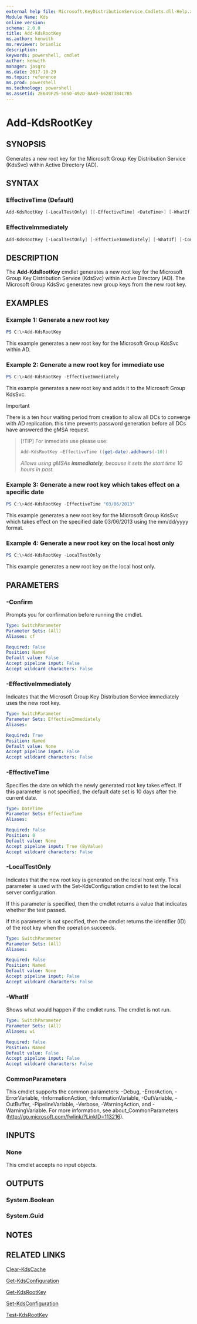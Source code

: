 ```yaml
---
external help file: Microsoft.KeyDistributionService.Cmdlets.dll-Help.xml
Module Name: Kds
online version: 
schema: 2.0.0
title: Add-KdsRootKey
ms.author: kenwith
ms.reviewer: brianlic
description: 
keywords: powershell, cmdlet
author: kenwith
manager: jasgro
ms.date: 2017-10-29
ms.topic: reference
ms.prod: powershell
ms.technology: powershell
ms.assetid: 2E649F25-5050-492D-8A49-662B73B4C7B5
---
```


# Add-KdsRootKey

## SYNOPSIS
Generates a new root key for the Microsoft Group Key Distribution Service (KdsSvc) within Active Directory (AD).

## SYNTAX

### EffectiveTime (Default)
```powershell
Add-KdsRootKey [-LocalTestOnly] [[-EffectiveTime] <DateTime>] [-WhatIf] [-Confirm] [<CommonParameters>]
```

### EffectiveImmediately
```powershell
Add-KdsRootKey [-LocalTestOnly] [-EffectiveImmediately] [-WhatIf] [-Confirm] [<CommonParameters>]
```

## DESCRIPTION
The **Add-KdsRootKey** cmdlet generates a new root key for the Microsoft Group Key Distribution Service (KdsSvc) within Active Directory (AD).
The Microsoft Group KdsSvc generates new group keys from the new root key.

## EXAMPLES

### Example 1: Generate a new root key
```powershell
PS C:\>Add-KdsRootKey
```

This example generates a new root key for the Microsoft Group KdsSvc within AD.

### Example 2: Generate a new root key for immediate use
```powershell
PS C:\>Add-KdsRootKey -EffectiveImmediately
```

This example generates a new root key and adds it to the Microsoft Group KdsSvc.

>[!IMPORTANT]
>There is a ten hour waiting period from creation to allow all DCs to converge with AD replication. this time prevents password generation before all DCs have answered the gMSA request.

>[!TIP] For inmediate use please use:
>```Powershell 
>Add-KdsRootKey –EffectiveTime ((get-date).addhours(-10))  
>``` 
>*Allows using gMSAs **immediately**, because it sets the start time 10 hours in past.*

### Example 3: Generate a new root key which takes effect on a specific date
```powershell
PS C:\>Add-KdsRootKey -EffectiveTime "03/06/2013"
```

This example generates a new root key for the Microsoft Group KdsSvc which takes effect on the specified date 03/06/2013 using the mm/dd/yyyy format.

### Example 4: Generate a new root key on the local host only
```powershell
PS C:\>Add-KdsRootKey -LocalTestOnly
```

This example generates a new root key on the local host only.

## PARAMETERS

### -Confirm
Prompts you for confirmation before running the cmdlet.

```yaml
Type: SwitchParameter
Parameter Sets: (All)
Aliases: cf

Required: False
Position: Named
Default value: False
Accept pipeline input: False
Accept wildcard characters: False
```

### -EffectiveImmediately
Indicates that the Microsoft Group Key Distribution Service immediately uses the new root key.

```yaml
Type: SwitchParameter
Parameter Sets: EffectiveImmediately
Aliases: 

Required: True
Position: Named
Default value: None
Accept pipeline input: False
Accept wildcard characters: False
```

### -EffectiveTime
Specifies the date on which the newly generated root key takes effect.
If this parameter is not specified, the default date set is 10 days after the current date.

```yaml
Type: DateTime
Parameter Sets: EffectiveTime
Aliases: 

Required: False
Position: 0
Default value: None
Accept pipeline input: True (ByValue)
Accept wildcard characters: False
```

### -LocalTestOnly
Indicates that the new root key is generated on the local host only.
This parameter is used with the Set-KdsConfiguration cmdlet to test the local server configuration. 

If this parameter is specified, then the cmdlet returns a value that indicates whether the test passed. 

If this parameter is not specified, then the cmdlet returns the identifier (ID) of the root key when the operation succeeds.

```yaml
Type: SwitchParameter
Parameter Sets: (All)
Aliases: 

Required: False
Position: Named
Default value: None
Accept pipeline input: False
Accept wildcard characters: False
```

### -WhatIf
Shows what would happen if the cmdlet runs.
The cmdlet is not run.

```yaml
Type: SwitchParameter
Parameter Sets: (All)
Aliases: wi

Required: False
Position: Named
Default value: False
Accept pipeline input: False
Accept wildcard characters: False
```

### CommonParameters
This cmdlet supports the common parameters: -Debug, -ErrorAction, -ErrorVariable, -InformationAction, -InformationVariable, -OutVariable, -OutBuffer, -PipelineVariable, -Verbose, -WarningAction, and -WarningVariable. For more information, see about_CommonParameters (http://go.microsoft.com/fwlink/?LinkID=113216).

## INPUTS

### None
This cmdlet accepts no input objects.

## OUTPUTS

### System.Boolean

### System.Guid

## NOTES

## RELATED LINKS

[Clear-KdsCache](./Clear-KdsCache.md)

[Get-KdsConfiguration](./Get-KdsConfiguration.md)

[Get-KdsRootKey](./Get-KdsRootKey.md)

[Set-KdsConfiguration](./Set-KdsConfiguration.md)

[Test-KdsRootKey](./Test-KdsRootKey.md)

